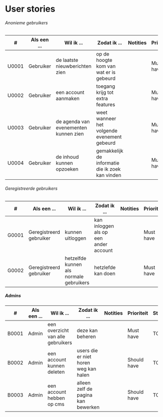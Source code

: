 # User stories

###### Anonieme gebruikers

| # | Als een ... | Wil ik ... | Zodat ik ... | Notities | Prioriteit | Status |
| ------ | ------ | ------ | ------ | ------ | ------ | ------ |
| U0001 | Gebruiker | de laatste nieuwberichten zien | op de hoogte kom van wat er is gebeurd | | Must have | TODO |
| U0002 | Gebruiker | een account aanmaken | toegang krijg tot extra features | | Must have | TODO |
| U0003 | Gebruiker | de agenda van evenementen kunnen zien | weet wanneer het volgende evenement gebeurd | | Must have | TODO |
| U0004 | Gebruiker | de inhoud kunnen opzoeken | gemakkelijk de informatie die ik zoek kan vinden | | Must have | TODO |



###### Geregistreerde gebruikers
| # | Als een ... | Wil ik ... | Zodat ik ... | Notities | Prioriteit | Status |
| ------ | ------ | ------ | ------ | ------ | ------ | ------ |
| G0001 | Geregistreerd gebruiker | kunnen uitloggen | kan inloggen als op een ander account | | Must have | TODO |
| G0002 | Geregistreerd gebruiker | hetzelfde kunnen als normale gebruikers | hetzlefde kan doen | | Must have | TODO |



##### Admins
| # | Als een ... | Wil ik ... | Zodat ik ... | Notities | Prioriteit | Status |
| ------ | ------ | ------ | ------ | ------ | ------ | ------ |
| B0001 | Admin | een overzicht van alle gebruikers | deze kan beheren | | Must have | TODO |
| B0002 | Admin | een account kunnen deleten | users die er niet horen weg kan halen | | Should have | TODO |
| B0003 | Admin | een account hebben op cms | alleen zelf de pagina kan bewerken | | Should have | TODO |



